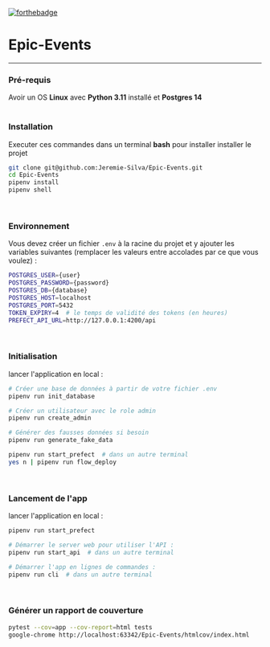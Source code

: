 [![forthebadge](https://forthebadge.com/images/badges/made-with-python.svg)](https://forthebadge.com)
# Epic-Events
---
### Pré-requis
Avoir un OS **Linux** avec **Python 3.11** installé et **Postgres 14**
<br/>
<br/>

### Installation
Executer ces commandes dans un terminal **bash**
pour installer installer le projet
```bash
git clone git@github.com:Jeremie-Silva/Epic-Events.git
cd Epic-Events
pipenv install
pipenv shell
```
<br/>

### Environnement
Vous devez créer un fichier `.env` à la racine du projet et y ajouter les variables suivantes 
(remplacer les valeurs entre accolades par ce que vous voulez) :
```bash
POSTGRES_USER={user}
POSTGRES_PASSWORD={password}
POSTGRES_DB={database}
POSTGRES_HOST=localhost
POSTGRES_PORT=5432
TOKEN_EXPIRY=4  # le temps de validité des tokens (en heures)
PREFECT_API_URL=http://127.0.0.1:4200/api
```
<br/>

### Initialisation
lancer l'application en local :
```bash
# Créer une base de données à partir de votre fichier .env
pipenv run init_database

# Créer un utilisateur avec le role admin
pipenv run create_admin

# Générer des fausses données si besoin
pipenv run generate_fake_data

pipenv run start_prefect  # dans un autre terminal
yes n | pipenv run flow_deploy
```
<br/>

### Lancement de l'app
lancer l'application en local :
```bash
pipenv run start_prefect

# Démarrer le server web pour utiliser l'API :
pipenv run start_api  # dans un autre terminal

# Démarrer l'app en lignes de commandes :
pipenv run cli  # dans un autre terminal
```

<br/>

### Générer un rapport de couverture
```bash
pytest --cov=app --cov-report=html tests
google-chrome http://localhost:63342/Epic-Events/htmlcov/index.html
```